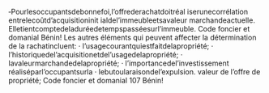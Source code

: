 ‐Pourlesoccupantsdebonnefoi,l’offrederachatdoitréal iserunecorrélation entrelecoûtd’acquisitioninit ialdel’immeubleetsavaleur marchandeactuelle.
Elletientcomptedeladuréedetempspasséesurl’immeuble.
Code foncier et domanial
Bénin!
Les autres éléments qui peuvent affecter la détermination de la rachatincluent:
· l’usagecourantquiestfaitdelapropriété;
· l’historiquedel’acquisitionetdel’usagedelapropriété;
· lavaleurmarchandedelapropriété;
· l’importancedel’investissement réaliséparl’occupantsurla · lebutoularaisondel’expulsion.
valeur de l’offre de propriété;
Code foncier et domanial 107
Bénin!